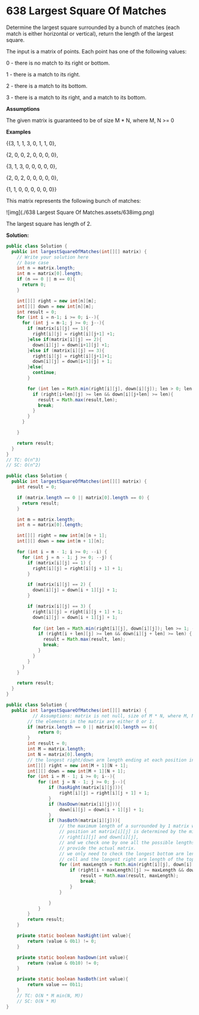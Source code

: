 # 638 Largest Square Of Matches

Determine the largest square surrounded by a bunch of matches (each match is either horizontal or vertical), return the length of the largest square.

The input is a matrix of points. Each point has one of the following values:

0 - there is no match to its right or bottom.

1 - there is a match to its right.

2 - there is a match to its bottom.

3 - there is a match to its right, and a match to its bottom.

**Assumptions**

The given matrix is guaranteed to be of size M * N, where M, N >= 0

**Examples**

{{3, 1, 1, 3, 0, 1, 1, 0},

 {2, 0, 0, 2, 0, 0, 0, 0},

 {3, 1, 3, 0, 0, 0, 0, 0},

 {2, 0, 2, 0, 0, 0, 0, 0},

 {1, 1, 0, 0, 0, 0, 0, 0}}

This matrix represents the following bunch of matches:

![img](./638 Largest Square Of Matches.assets/638img.png)

The largest square has length of 2.

**Solution:**

```java
public class Solution {
  public int largestSquareOfMatches(int[][] matrix) {
    // Write your solution here
    // base case 
    int n = matrix.length;
    int m = matrix[0].length;
    if (n == 0 || m == 0){
      return 0;
    }

    int[][] right = new int[n][m];
    int[][] down = new int[n][m];
    int result = 0;
    for (int i = n-1; i >= 0; i--){
      for (int j = m-1; j >= 0; j--){
        if (matrix[i][j] == 1){
          right[i][j] = right[i][j+1] +1;
        }else if(matrix[i][j] == 2){
          down[i][j] = down[i+1][j] +1;
        }else if (matrix[i][j] == 3){
          right[i][j] = right[i][j+1]+1;
          down[i][j] = down[i+1][j] + 1;
        }else{
          continue;
        }

        for (int len = Math.min(right[i][j], down[i][j]); len > 0; len--){
          if (right[i+len][j] >= len && down[i][j+len] >= len){
            result = Math.max(result,len);
            break;
          }
        }
      }

    }

    return result;
  }
}
// TC: O(n^3)
// SC: O(n^2)
```



```java
public class Solution {
  public int largestSquareOfMatches(int[][] matrix) {
    int result = 0;

    if (matrix.length == 0 || matrix[0].length == 0) {
      return result;
    }

    int m = matrix.length;
    int n = matrix[0].length;

    int[][] right = new int[m][n + 1];
    int[][] down = new int[m + 1][n];

    for (int i = m - 1; i >= 0; --i) {
      for (int j = n - 1; j >= 0; --j) {
        if (matrix[i][j] == 1) {
          right[i][j] = right[i][j + 1] + 1;
        }

        if (matrix[i][j] == 2) {
          down[i][j] = down[i + 1][j] + 1;
        }

        if (matrix[i][j] == 3) {
          right[i][j] = right[i][j + 1] + 1;
          down[i][j] = down[i + 1][j] + 1;
            
          for (int len = Math.min(right[i][j], down[i][j]); len >= 1; --len) {   
            if (right[i + len][j] >= len && down[i][j + len] >= len) {
              result = Math.max(result, len);
              break;
            }
          }
        }
      }
    }

    return result;
  }
}
```



```java
public class Solution {
  public int largestSquareOfMatches(int[][] matrix) {
          // Assumptions: matrix is not null, size of M * N, where M, N >= 0
        // the elements in the matrix are either 0 or 1.
        if (matrix.length == 0 || matrix[0].length == 0){
            return 0;
        }
        int result = 0;
        int M = matrix.length;
        int N = matrix[0].length;
        // the longest right/down arm length ending at each position in the matrix.
        int[][] right = new int[M + 1][N + 1];
        int[][] down = new int[M + 1][N + 1];
        for (int i = M - 1; i >= 0; i--){
            for (int j = N - 1; j >= 0; j--){
                if (hasRight(matrix[i][j])){
                    right[i][j] = right[i][j + 1] + 1;
                }
                if (hasDown(matrix[i][j])){
                    down[i][j] = down[i + 1][j] + 1;
                }
                if (hasBoth(matrix[i][j])){
                    // the maximum length of a surrounded by 1 matrix with top-left
                    // position at matrix[i][j] is determined by the min value of
                    // right[i][j] and down[i][j],
                    // and we check one by one all the possible lengths if it can
                    // provide the actual matrix.
                    // we only need to check the longest bottom arm length of the bottom-left
                    // cell and the longest right arm length of the top-right cell.
                    for (int maxLength = Math.min(right[i][j], down[i][j]); maxLength >= 1; maxLength--){
                        if (right[i + maxLength][j] >= maxLength && down[i][j + maxLength] >= maxLength){
                            result = Math.max(result, maxLength);
                            break;
                        }
                    }

                }
            }
        }
        return result;
    }

    private static boolean hasRight(int value){
        return (value & 0b1) != 0;
    }

    private static boolean hasDown(int value){
        return (value & 0b10) != 0;
    }

    private static boolean hasBoth(int value){
        return value == 0b11;
    }
    // TC: O(N * M min(N, M))
    // SC: O(N * M)
}
```



